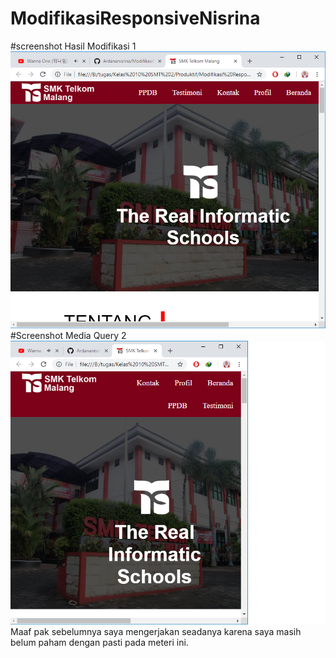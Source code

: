 # ModifikasiResponsiveNisrina
#screenshot Hasil Modifikasi 1
![alt](https://github.com/Ardananisrina/ModifikasiResponsiveNisrina/blob/master/modifikasi1.png?raw=true)
#Screenshot Media Query 2
![alt](https://github.com/Ardananisrina/ModifikasiResponsiveNisrina/blob/master/modifikasi2.png?raw=true)
Maaf pak sebelumnya saya mengerjakan seadanya karena saya masih belum paham dengan pasti pada meteri ini.
